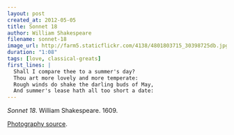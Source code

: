 ```yaml
---
layout: post
created_at: 2012-05-05
title: Sonnet 18
author: William Shakespeare
filename: sonnet-18
image_url: http://farm5.staticflickr.com/4138/4801803715_30398725db.jpg
duration: "1:08"
tags: [love, classical-greats]
first_lines: |
  Shall I compare thee to a summer's day?
  Thou art more lovely and more temperate:
  Rough winds do shake the darling buds of May,
  And summer's lease hath all too short a date:
---
```


_Sonnet 18_.  William Shakespeare.  1609.

[Photography source](http://www.flickr.com/photos/cat-sidh/4801803715/).

